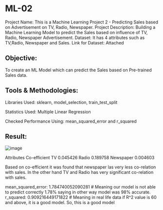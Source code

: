 # ML-02
Project Name: This is a Machine Learning Project 2 - Predicting Sales based on Advertisement on TV, Radio, Newspaper.
Project Description: Building a Machine Learning Model to predict the Sales based on influence of TV, Radio, Newspaper Advertisement.
Dataset: It has 4 attributes such as TV,Radio, Newspaper and Sales.
Link for Dataset: Attached

## Objective: 
To create an ML Model which can predict the Sales based on Pre-trained Sales data.

## Tools & Methodologies: 
Libraries Used: sklearn, model_selection, train_test_split

Statistics Used: Multiple Linear Regression

Checked Performance Using: mean_squared_error and r_squared

## Result: 

![image](https://github.com/SoumenRoy32/ML-02/assets/69505821/433c528b-0edc-44d2-a4f2-003dd1e7c4e3)

Attributes 	 Co-efficient
TV         	0.045426
Radio      	0.189758
Newspaper  	0.004603


Based on co-efficient it was found that newspaper las very less co-relation with sales.
In the other hand TV and Radio has very significant co-relation with sales.

mean_squared_error:  1.784740052090281 # Meaning our model is not able to predict correctly 1.78% saying in other way model was 98% accurate.
r_squared:  0.909216449171822          # Meaning in real life data if R^2 value is 60 and above, it is a good model. So, this is a good model
